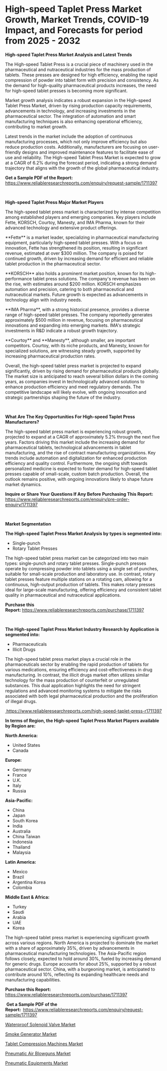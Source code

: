 <p><h1>High-speed Taplet Press Market Growth, Market Trends, COVID-19 Impact, and Forecasts for period from 2025 - 2032</h1></p><p><strong>High-speed Taplet Press Market Analysis and Latest Trends</strong></p>
<p><p>The High-speed Tablet Press is a crucial piece of machinery used in the pharmaceutical and nutraceutical industries for the mass production of tablets. These presses are designed for high efficiency, enabling the rapid compression of powder into tablet form with precision and consistency. As the demand for high-quality pharmaceutical products increases, the need for high-speed tablet presses is becoming more significant.</p><p>Market growth analysis indicates a robust expansion in the High-speed Tablet Press Market, driven by rising production capacity requirements, advancements in technology, and increasing investments in the pharmaceutical sector. The integration of automation and smart manufacturing techniques is also enhancing operational efficiency, contributing to market growth.</p><p>Latest trends in the market include the adoption of continuous manufacturing processes, which not only improve efficiency but also reduce production costs. Additionally, manufacturers are focusing on user-friendly designs and improved maintenance features to facilitate ease of use and reliability. The High-speed Tablet Press Market is expected to grow at a CAGR of 6.2% during the forecast period, indicating a strong demand trajectory that aligns with the growth of the global pharmaceutical industry.</p></p>
<p><strong>Get a Sample PDF of the Report:&nbsp;</strong> <a href="https://www.reliableresearchreports.com/enquiry/request-sample/1711397?utm_campaign=37&utm_medium=2&utm_source=Github&utm_content=ia&utm_term=10012025&utm_id=high-speed-taplet-press">https://www.reliableresearchreports.com/enquiry/request-sample/1711397</a></p>
<p>&nbsp;</p>
<p><strong>High-speed Taplet Press Major Market Players</strong></p>
<p><p>The high-speed tablet press market is characterized by intense competition among established players and emerging companies. Key players include Fette, KORSCH, Courtoy, Manesty, and IMA Pharma, known for their advanced technology and extensive product offerings. </p><p>**Fette** is a market leader, specializing in pharmaceutical manufacturing equipment, particularly high-speed tablet presses. With a focus on innovation, Fette has strengthened its position, resulting in significant revenue, estimated at over $300 million. The company is poised for continued growth, driven by increasing demand for efficient and reliable tablet production in the pharmaceutical sector.</p><p>**KORSCH** also holds a prominent market position, known for its high-performance tablet press solutions. The company's revenue has been on the rise, with estimates around $200 million. KORSCH emphasizes automation and precision, catering to both pharmaceutical and nutraceutical markets. Future growth is expected as advancements in technology align with industry needs.</p><p>**IMA Pharma**, with a strong historical presence, provides a diverse range of high-speed tablet presses. The company reportedly generates approximately $500 million in revenue, focusing on pharmaceutical innovations and expanding into emerging markets. IMA's strategic investments in R&D indicate a robust growth trajectory.</p><p>**Courtoy** and **Manesty**, although smaller, are important competitors. Courtoy, with its niche products, and Manesty, known for specialized solutions, are witnessing steady growth, supported by increasing pharmaceutical production rates.</p><p>Overall, the high-speed tablet press market is projected to expand significantly, driven by rising demand for pharmaceutical products globally. The market size is anticipated to reach several billion dollars in the coming years, as companies invest in technologically advanced solutions to enhance production efficiency and meet regulatory demands. The competitive landscape will likely evolve, with ongoing innovation and strategic partnerships shaping the future of the industry.</p></p>
<p>&nbsp;</p>
<p><strong>What Are The Key Opportunities For High-speed Taplet Press Manufacturers?</strong></p>
<p><p>The high-speed tablet press market is experiencing robust growth, projected to expand at a CAGR of approximately 5.2% through the next five years. Factors driving this market include the increasing demand for pharmaceutical tablets, technological advancements in tablet manufacturing, and the rise of contract manufacturing organizations. Key trends include automation and digitalization for enhanced production efficiency and quality control. Furthermore, the ongoing shift towards personalized medicine is expected to foster demand for high-speed tablet presses capable of small-scale, custom batch production. Overall, the outlook remains positive, with ongoing innovations likely to shape future market dynamics.</p></p>
<p><strong>Inquire or Share Your Questions If Any Before Purchasing This Report:</strong> <a href="https://www.reliableresearchreports.com/enquiry/pre-order-enquiry/1711397?utm_campaign=37&utm_medium=2&utm_source=Github&utm_content=ia&utm_term=10012025&utm_id=high-speed-taplet-press">https://www.reliableresearchreports.com/enquiry/pre-order-enquiry/1711397</a></p>
<p>&nbsp;</p>
<p><strong>Market Segmentation</strong></p>
<p><strong>The High-speed Taplet Press Market Analysis by types is segmented into:</strong></p>
<p><ul><li>Single-punch</li><li>Rotary Tablet Presses</li></ul></p>
<p><p>The high-speed tablet press market can be categorized into two main types: single-punch and rotary tablet presses. Single-punch presses operate by compressing powder into tablets using a single set of punches, suitable for small-scale production and laboratory use. In contrast, rotary tablet presses feature multiple stations on a rotating cam, allowing for a continuous, high-output production of tablets. This makes rotary presses ideal for large-scale manufacturing, offering efficiency and consistent tablet quality in pharmaceutical and nutraceutical applications.</p></p>
<p><strong>Purchase this Report:&nbsp;</strong><a href="https://www.reliableresearchreports.com/purchase/1711397?utm_campaign=37&utm_medium=2&utm_source=Github&utm_content=ia&utm_term=10012025&utm_id=high-speed-taplet-press">https://www.reliableresearchreports.com/purchase/1711397</a></p>
<p>&nbsp;</p>
<p><strong>The High-speed Taplet Press Market Industry Research by Application is segmented into:</strong></p>
<p><ul><li>Pharmaceuticals</li><li>Illicit Drugs</li></ul></p>
<p><p>The high-speed tablet press market plays a crucial role in the pharmaceuticals sector by enabling the rapid production of tablets for various medications, ensuring efficiency and cost-effectiveness in drug manufacturing. In contrast, the illicit drugs market often utilizes similar technology for the mass production of counterfeit or unregulated substances. This dual application highlights the need for stringent regulations and advanced monitoring systems to mitigate the risks associated with both legal pharmaceutical production and the proliferation of illegal drugs.</p></p>
<p><a href="https://www.reliableresearchreports.com/high-speed-taplet-press-r1711397?utm_campaign=37&utm_medium=2&utm_source=Github&utm_content=ia&utm_term=10012025&utm_id=high-speed-taplet-press">&nbsp;https://www.reliableresearchreports.com/high-speed-taplet-press-r1711397</a></p>
<p><strong>In terms of Region, the High-speed Taplet Press Market Players available by Region are:</strong></p>
<p>
    <p> <strong> North America: </strong>
        <ul>
            <li>United States</li>
            <li>Canada</li>
        </ul>
        </p> 
    <p> <strong> Europe: </strong>
        <ul>
            <li>Germany</li>
            <li>France</li>
            <li>U.K.</li>
            <li>Italy</li>
            <li>Russia</li>
        </ul>
        </p> 
    <p> <strong> Asia-Pacific: </strong>
        <ul>
            <li>China</li>
            <li>Japan</li>
            <li>South Korea</li>
            <li>India</li>
            <li>Australia</li>
            <li>China Taiwan</li>
            <li>Indonesia</li>
            <li>Thailand</li>
            <li>Malaysia</li>
        </ul>
        </p> 
    <p> <strong> Latin America: </strong>
        <ul>
            <li>Mexico</li>
            <li>Brazil</li>
            <li>Argentina Korea</li>
            <li>Colombia</li>
        </ul>
        </p> 
    <p> <strong> Middle East & Africa: </strong>
        <ul>
            <li>Turkey</li>
            <li>Saudi</li>
            <li>Arabia</li>
            <li>UAE</li>
            <li>Korea</li>
        </ul>
    </p>
    </p>
<p><p>The high-speed tablet press market is experiencing significant growth across various regions. North America is projected to dominate the market with a share of approximately 35%, driven by advancements in pharmaceutical manufacturing technologies. The Asia-Pacific region follows closely, expected to hold around 30%, fueled by increasing demand for generic drugs. Europe accounts for about 25%, supported by a robust pharmaceutical sector. China, with a burgeoning market, is anticipated to contribute around 10%, reflecting its expanding healthcare needs and manufacturing capabilities.</p></p>
<p><strong>Purchase this Report: </strong><a href="https://www.reliableresearchreports.com/purchase/1711397?utm_campaign=37&utm_medium=2&utm_source=Github&utm_content=ia&utm_term=10012025&utm_id=high-speed-taplet-press">https://www.reliableresearchreports.com/purchase/1711397</a></p>
<p>&nbsp;<strong>Get a Sample PDF of the Report:&nbsp;&nbsp;</strong><a href="https://www.reliableresearchreports.com/enquiry/request-sample/1711397?utm_campaign=37&utm_medium=2&utm_source=Github&utm_content=ia&utm_term=10012025&utm_id=high-speed-taplet-press">https://www.reliableresearchreports.com/enquiry/request-sample/1711397</a></p>
<p><strong></strong></p>
<p><p><a href="https://github.com/SanjidaKhan901/Market-Research-Report-List-1/blob/main/waterproof-solenoid-valve-market.md?utm_campaign=37&utm_medium=2&utm_source=Github&utm_content=ia&utm_term=10012025&utm_id=high-speed-taplet-press">Waterproof Solenoid Valve Market</a></p><p><a href="https://github.com/tamvrosiya/Market-Research-Report-List-6/blob/main/smoke-generator-market.md?utm_campaign=37&utm_medium=2&utm_source=Github&utm_content=ia&utm_term=10012025&utm_id=high-speed-taplet-press">Smoke Generator Market</a></p><p><a href="https://github.com/cheryjhonson/Market-Research-Report-List-1/blob/main/tablet-compression-machines-market.md?utm_campaign=37&utm_medium=2&utm_source=Github&utm_content=ia&utm_term=10012025&utm_id=high-speed-taplet-press">Tablet Compression Machines Market</a></p><p><a href="https://github.com/dierdrecrichton210/Market-Research-Report-List-1/blob/main/pneumatic-air-blowguns-market.md?utm_campaign=37&utm_medium=2&utm_source=Github&utm_content=ia&utm_term=10012025&utm_id=high-speed-taplet-press">Pneumatic Air Blowguns Market</a></p><p><a href="https://github.com/AngelaWalsh696/Market-Research-Report-List-1/blob/main/pneumatic-equipments-market.md?utm_campaign=37&utm_medium=2&utm_source=Github&utm_content=ia&utm_term=10012025&utm_id=high-speed-taplet-press">Pneumatic Equipments Market</a></p></p>